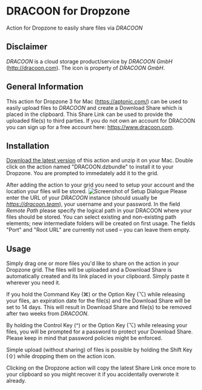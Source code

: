 # DRACOON for Dropzone
Action for Dropzone to easily share files via *DRACOON*

## Disclaimer
*DRACOON* is a cloud storage product/service by *DRACOON GmbH* (http://dracoon.com). The icon is property of *DRACOON GmbH*.

## General Information
This action for Dropzone 3 for Mac (https://aptonic.com/) can be used to easily upload files to *DRACOON* and create a Download Share which is placed in the clipboard. This Share Link can be used to provide the uploaded file(s) to third parties.
If you do not own an account for DRACOON you can sign up for a free account here: https://www.dracoon.com.

## Installation
<a href="https://github.com/F-Pseudonym/dracoon-for-dropzone/releases/latest">Download the latest version</a> of this action and unzip it on your Mac. Double click on the action named "DRACOON.dzbundle" to install it to your Dropzone. You are prompted to immedately add it to the grid.

After adding the action to your grid you need to setup your account and the location your files will be stored.
![Screenshot of Setup Dialogue](https://florian-scheuer.de/wp-content/uploads/2017/10/setup-dracoon-for-dropzone.png)
Please enter the URL of your *DRACOON* instance (should usually be *https://dracoon.team*), your username and your password. In the field *Remote Path* please specify the logical path in your DRACOON where your files should be stored. You can select existing and non-existing path elements; new intermediate folders will be created on first usage.
The fields "Port" and "Root URL" are currently not used – you can leave them empty.

## Usage
Simply drag one or more files you'd like to share on the action in your Dropzone grid. The files will be uploaded and a Download Share is automatically created and its link placed in your clipboard. Simply paste it wherever you need it.

If you hold the Command Key (⌘) or the Option Key (⌥) while releasing your files, an expiration date for the file(s) and the Download Share will be set to 14 days. This will result in Download Share and file(s) to be removed after two weeks from *DRACOON*.

By holding the Control Key (^) or the Option Key (⌥) while releasing your files, you will be prompted for a password to protect your Download Share. Please keep in mind that password policies might be enforced.

Simple upload (without sharing) of files is possible by holding the Shift Key (⇧) while dropping them on the action icon.

Clicking on the Dropzone action will copy the latest Share Link once more to your clipboard so you might recover it if you accidentally overwrote it already.
